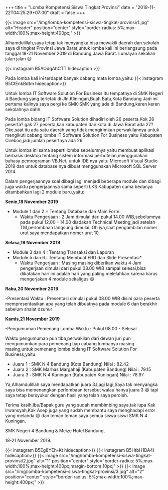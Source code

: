 +++
title = "Lomba Kompetensi Siswa Tingkat Provinsi"
date = "2019-11-22T04:25:29+07:00"
draft = false
+++

{{< image src="/img/lomba-kompetensi-siswa-tingkat-provinsi/1.jpg" alt="Header" position="center" style="border-radius: 5%;max-width:100%;max-height:400px;" >}}

Alhamdulillah,saya tetap tak menyangka bisa mewakili daerah dan sekolah saya di tingkat Provinsi Jawa Barat,untuk lomba kali ini berlangsung pada tanggal 18-21 November 2019 di Bandung,Jawa Barat. Lumayan sekalian jalan jalan :smile:

{{< instagram B5AOdqAhCTT hidecaption >}}

Pada lomba kali ini terdapat banyak cabang mata lomba,yaitu:
{{< instagram B5CtEnkBdtm hidecaption>}}

Untuk lomba IT Software Solution For Business itu tempatnya di SMK Negeri 4 Bandung yang terletak di Jln.Kliningan,Buah Batu,Kota Bandung.Jadi ini pertama kalinya saya pergi ke SMK-SMK yang ada di Bandung,keren keren sekolahnya dahh

Pada lomba bidang IT Software Solution dihadiri oleh 26 peserta.Kok 26 peserta? gak 27 peserta,kan kabupaten dan kota di Jawa Barat ada 27? Oke,saat itu ada satu daerah yang tidak mengirimkan perwakilannya untuk mengikuti cabang lomba IT Software Solution For Business yaitu Kabupaten Cirebon,jadi jumlah pesertnya ada 26.  

Untuk lomba ini sama seperti lomba sebelumnya yaitu membuat aplikasi berbasis desktop tentang sistem informasi perhotelan,menggunakan bahasa pemrograman VB.Net, untuk IDE nya yaitu Microsoft Visual Studio 2019 dan untuk database nya dibuat menggunakan Microsoft SQL Server 2014.

Dalam pengerjaannya soal dibagi lagi menjadi beberapa module dan dibagi juga waktu pengerjaannya sama seperti LKS Kabupaten cuma bedanya ditambahkan lagi 2 module baru,yaitu:

**Senin,18 November 2019**

- Module 1 dan 2 = Tentang Database dan Main Form
    - Waktu Pengerjaan : 2 Jam dimulai dari pukul 14.00 WIB,sebelumnya pada pukul 12.00 - 14.00 diadakan Technical Meeting,jadi setelah TM,perlombaan langsung dimulai. Oh iya,saat pengambilan nomer urut saya mendapatkan nomer urut 10.

**Selasa,19 November 2019**

- Module 3 dan 4 : Tentang Transaksi dan Laporan
- Module 5 dan 6 : Tentang Membuat ERD dan Slide Presentasi*
    - Waktu Pengerjaan : Masing masing diberikan waktu 4 Jam pengerjaan dimulai dari pukul 08.00 WIB sampai selesai,bisa dikatakan hari ini adalah hari yang paling melelahkan karena harus mengerjakan 4 module sekaligus :smile:

**Rabu,20 November 2019**

-Presentasi
    Waktu : Presentasi dimulai pukul 08.00 WIB disini para peserta mempresentasikan apa yang telah dibuatnya pada module 6 dan berakhir sebelum shalat dzuhur

**Kamis,21 November 2019**

-Pengumuman Pemenang Lomba
    Waktu : Pukul 08.00 - Selesai

Waktu pengumuman pun tiba,perwakilan dari dewan juri pun mengumumkan para pemenang tiap cabang lombanya masing masing,untuk pemenang lomba bidang IT Software Solution For Business,yaitu:
- Juara 1 : SMK N 4 Bandung (Kota Bandung) Nilai : 82.42
- Juara 2 : SMK Marhas Margahaji (Kabupaten Bandung) Nilai : 79.15
- Juara 3 : SMK N 4 Kuningan (Kabupaten Kuningan) Nilai : 78.97

Ya,Alhamdulillah saya mendapatkan juara 3.Lagi lagi,Saya tak menyangka saya bisa memenangkan perlombaan tersebut walau hanya juara 3 :smile: tapi saya tetap bersyukur dengan hasil yang telah saya peroleh.

Terima kasih,Ibu/Bapak guru yang sudah membimbing saya,tak lupa Kak Irwansyah,Kak Asep juga yang sudah membantu saya menghadapi error yang melanda :smile:  dan teman teman saya semua siswa siswi SMK N 4 Kuningan.

SMK Negeri 4 Bandung & Meize Hotel Bandung,

18-21 November 2019.

{{< instagram B5Eg8YEh-Kt hidecaption>}}
{{< instagram B5HtbH1BA4I hidecaption>}}
{{< image src="/img/lomba-kompetensi-siswa-tingkat-provinsi/2.jpg" alt="1" position="center" style="border-radius: 5%;max-width:100%;max-height:400px;margin-bottom:10px;" >}}
{{< image src="/img/lomba-kompetensi-siswa-tingkat-provinsi/3.jpg" alt="2" position="center" style="border-radius: 5%;max-width:100%;max-height:400px;" >}}